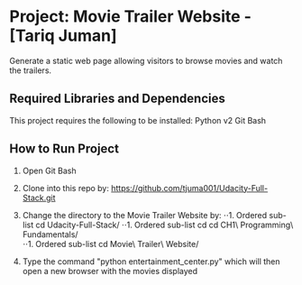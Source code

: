 Project: Movie Trailer Website  - [Tariq Juman]
================================
Generate a static web page allowing visitors to browse movies and watch the trailers.

Required Libraries and Dependencies
-----------------------------------
This project requires the following to be installed:
Python v2
Git Bash


How to Run Project
------------------
1. Open Git Bash
2. Clone into this repo by: https://github.com/tjuma001/Udacity-Full-Stack.git
3. Change the directory to the Movie Trailer Website by:
⋅⋅1. Ordered sub-list cd Udacity-Full-Stack/
⋅⋅1. Ordered sub-list cd cd CH1\ Programming\ Fundamentals/\
⋅⋅1. Ordered sub-list cd Movie\ Trailer\ Website/
  
4. Type the command "python entertainment_center.py" which will then open a new browser with the movies displayed
